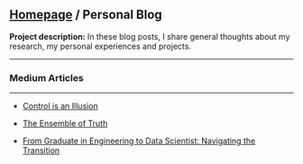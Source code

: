 ## [Homepage](https://zachamida.github.io) / Personal Blog

**Project description:** In these blog posts, I share general thoughts about my research, my personal experiences and projects.

---

### Medium Articles

---

* [Control is an Illusion](https://medium.com/@zac.hamida/control-is-an-illusion-8fbb537ed178)

* [The Ensemble of Truth](https://medium.com/@zac.hamida/the-ensemble-of-truth-a23746e93e79)

* [From Graduate in Engineering to Data Scientist: Navigating the Transition](https://medium.com/@zac.hamida/from-graduate-in-engineering-to-data-scientist-navigating-the-transition-c662b9c25e33)